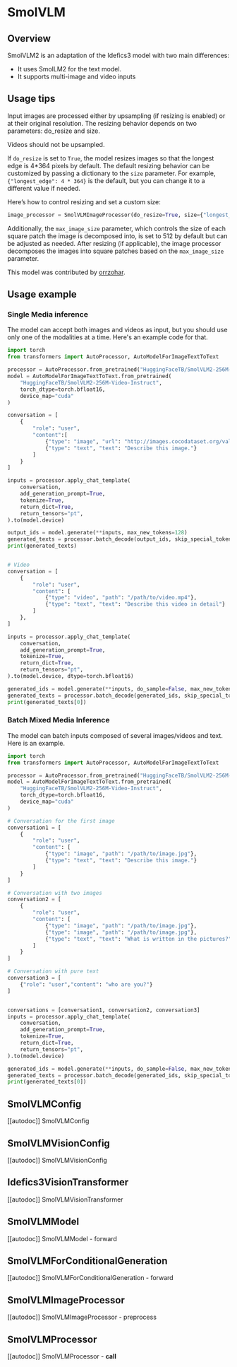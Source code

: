 <!--Copyright 2025 The HuggingFace Team. All rights reserved.

Licensed under the Apache License, Version 2.0 (the "License"); you may not use this file except in compliance with
the License. You may obtain a copy of the License at

http://www.apache.org/licenses/LICENSE-2.0

Unless required by applicable law or agreed to in writing, software distributed under the License is distributed on
an "AS IS" BASIS, WITHOUT WARRANTIES OR CONDITIONS OF ANY KIND, either express or implied. See the License for the
specific language governing permissions and limitations under the License.

⚠️ Note that this file is in Markdown but contain specific syntax for our doc-builder (similar to MDX) that may not be
rendered properly in your Markdown viewer.

-->

# SmolVLM

## Overview
SmolVLM2 is an adaptation of the Idefics3 model with two main differences:

- It uses SmolLM2 for the text model.
- It supports multi-image and video inputs

## Usage tips

Input images are processed either by upsampling (if resizing is enabled) or at their original resolution. The resizing behavior depends on two parameters: do_resize and size.

Videos should not be upsampled. 

If `do_resize` is set to `True`, the model resizes images so that the longest edge is 4*364 pixels by default.
The default resizing behavior can be customized by passing a dictionary to the `size` parameter. For example, `{"longest_edge": 4 * 364}` is the default, but you can change it to a different value if needed.

Here’s how to control resizing and set a custom size:
```python
image_processor = SmolVLMImageProcessor(do_resize=True, size={"longest_edge": 2 * 512}, max_image_size=512)
```

Additionally, the `max_image_size` parameter, which controls the size of each square patch the image is decomposed into, is set to 512 by default but can be adjusted as needed. After resizing (if applicable), the image processor decomposes the images into square patches based on the `max_image_size` parameter.

This model was contributed by [orrzohar](https://huggingface.co/orrzohar).



## Usage example

### Single Media inference

The model can accept both images and videos as input, but you should use only one of the modalities at a time. Here's an example code for that.

```python
import torch
from transformers import AutoProcessor, AutoModelForImageTextToText

processor = AutoProcessor.from_pretrained("HuggingFaceTB/SmolVLM2-256M-Video-Instruct")
model = AutoModelForImageTextToText.from_pretrained(
    "HuggingFaceTB/SmolVLM2-256M-Video-Instruct",
    torch_dtype=torch.bfloat16,
    device_map="cuda"
)

conversation = [
    {
        "role": "user",
        "content":[
            {"type": "image", "url": "http://images.cocodataset.org/val2017/000000039769.jpg"},
            {"type": "text", "text": "Describe this image."}
        ]
    }
]

inputs = processor.apply_chat_template(
    conversation,
    add_generation_prompt=True,
    tokenize=True,
    return_dict=True,
    return_tensors="pt",
).to(model.device)

output_ids = model.generate(**inputs, max_new_tokens=128)
generated_texts = processor.batch_decode(output_ids, skip_special_tokens=True)
print(generated_texts)


# Video
conversation = [
    {
        "role": "user",
        "content": [
            {"type": "video", "path": "/path/to/video.mp4"},
            {"type": "text", "text": "Describe this video in detail"}
        ]
    },
]

inputs = processor.apply_chat_template(
    conversation,
    add_generation_prompt=True,
    tokenize=True,
    return_dict=True,
    return_tensors="pt",
).to(model.device, dtype=torch.bfloat16)

generated_ids = model.generate(**inputs, do_sample=False, max_new_tokens=100)
generated_texts = processor.batch_decode(generated_ids, skip_special_tokens=True)
print(generated_texts[0])
```

### Batch Mixed Media Inference

The model can batch inputs composed of several images/videos and text. Here is an example.

```python
import torch
from transformers import AutoProcessor, AutoModelForImageTextToText

processor = AutoProcessor.from_pretrained("HuggingFaceTB/SmolVLM2-256M-Video-Instruct")
model = AutoModelForImageTextToText.from_pretrained(
    "HuggingFaceTB/SmolVLM2-256M-Video-Instruct",
    torch_dtype=torch.bfloat16,
    device_map="cuda"
)

# Conversation for the first image
conversation1 = [
    {
        "role": "user",
        "content": [
            {"type": "image", "path": "/path/to/image.jpg"},
            {"type": "text", "text": "Describe this image."}
        ]
    }
]

# Conversation with two images
conversation2 = [
    {
        "role": "user",
        "content": [
            {"type": "image", "path": "/path/to/image.jpg"},
            {"type": "image", "path": "/path/to/image.jpg"},
            {"type": "text", "text": "What is written in the pictures?"}
        ]
    }
]

# Conversation with pure text
conversation3 = [
    {"role": "user","content": "who are you?"}
]


conversations = [conversation1, conversation2, conversation3]
inputs = processor.apply_chat_template(
    conversation,
    add_generation_prompt=True,
    tokenize=True,
    return_dict=True,
    return_tensors="pt",
).to(model.device)

generated_ids = model.generate(**inputs, do_sample=False, max_new_tokens=100)
generated_texts = processor.batch_decode(generated_ids, skip_special_tokens=True)
print(generated_texts[0])
```

## SmolVLMConfig

[[autodoc]] SmolVLMConfig

## SmolVLMVisionConfig

[[autodoc]] SmolVLMVisionConfig

## Idefics3VisionTransformer

[[autodoc]] SmolVLMVisionTransformer

## SmolVLMModel

[[autodoc]] SmolVLMModel
    - forward

## SmolVLMForConditionalGeneration

[[autodoc]] SmolVLMForConditionalGeneration
    - forward


## SmolVLMImageProcessor
[[autodoc]] SmolVLMImageProcessor
    - preprocess


## SmolVLMProcessor
[[autodoc]] SmolVLMProcessor
    - __call__
